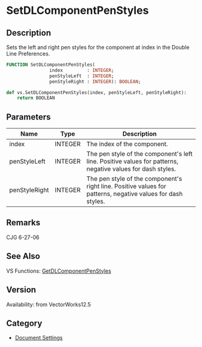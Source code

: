 # SetDLComponentPenStyles

## Description
Sets the left and right pen styles for the component at index in the Double Line Preferences.

```pascal
FUNCTION SetDLComponentPenStyles(
				index         : INTEGER;
				penStyleLeft  : INTEGER;
				penStyleRight : INTEGER): BOOLEAN;
```

```python
def vs.SetDLComponentPenStyles(index, penStyleLeft, penStyleRight):
    return BOOLEAN
```

## Parameters
|Name|Type|Description|
|---|---|---|
|index|INTEGER|The index of the component.|
|penStyleLeft|INTEGER|The pen style of the component's left line.  Positive values for patterns, negative values for dash styles.|
|penStyleRight|INTEGER|The pen style of the component's right line.  Positive values for patterns, negative values for dash styles.|

## Remarks
CJG 6-27-06

## See Also
VS Functions:
[GetDLComponentPenStyles](GetDLComponentPenStyles.md)

## Version
Availability: from VectorWorks12.5

## Category
* [Document Settings](../Categories/Document%20Settings.md)
